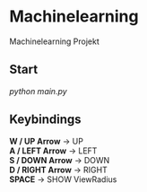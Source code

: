 # Machinelearning
Machinelearning Projekt

## Start
*python main.py*

## Keybindings
**W / UP Arrow**    -> UP  
**A / LEFT Arrow**  -> LEFT  
**S / DOWN Arrow**  -> DOWN  
**D / RIGHT Arrow** -> RIGHT  
**SPACE**           -> SHOW ViewRadius